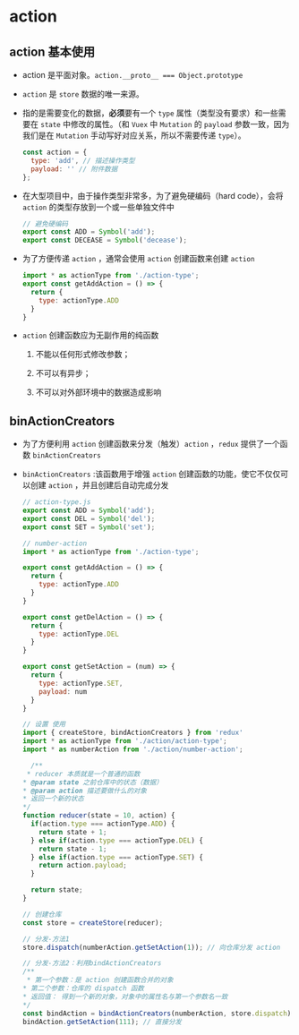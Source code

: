 # action

## action 基本使用

*   action 是平面对象。`action.__proto__ === Object.prototype`

*   `action` 是 `store` 数据的唯一来源。

*   指的是需要变化的数据，**必须**要有一个 `type` 属性（类型没有要求）和一些需要在 `state` 中修改的属性。（和 `Vuex` 中 `Mutation` 的 `payload` 参数一致，因为我们是在 `Mutation` 手动写好对应关系，所以不需要传递 `type`）。

    ```javascript
    const action = {
      type: 'add', // 描述操作类型
      payload: '' // 附件数据
    };
    ```

*   在大型项目中，由于操作类型非常多，为了避免硬编码（hard code），会将 `action` 的类型存放到一个或一些单独文件中

    ```javascript
    // 避免硬编码
    export const ADD = Symbol('add');
    export const DECEASE = Symbol('decease');
    ```

*   为了方便传递 `action` ，通常会使用 `action` 创建函数来创建 `action`

    ```javascript
    import * as actionType from './action-type';
    export const getAddAction = () => {
      return {
        type: actionType.ADD
      }
    }
    ```

*   `action` 创建函数应为无副作用的纯函数

    1.  不能以任何形式修改参数；

    2.  不可以有异步；

    3.  不可以对外部环境中的数据造成影响

## binActionCreators

*   为了方便利用 `action` 创建函数来分发（触发）`action` ，`redux` 提供了一个函数 `binActionCreators`

*   `binActionCreators` :该函数用于增强 `action` 创建函数的功能，使它不仅仅可以创建 `action` ，并且创建后自动完成分发

    ```javascript
    // action-type.js
    export const ADD = Symbol('add');
    export const DEL = Symbol('del');
    export const SET = Symbol('set');
    ```

    ```javascript
    // number-action
    import * as actionType from './action-type';

    export const getAddAction = () => {
      return {
        type: actionType.ADD
      }
    }

    export const getDelAction = () => {
      return {
        type: actionType.DEL
      }
    }

    export const getSetAction = (num) => {
      return {
        type: actionType.SET,
        payload: num
      }
    }
    ```

    ```javascript
    // 设置 使用
    import { createStore, bindActionCreators } from 'redux'
    import * as actionType from './action/action-type';
    import * as numberAction from './action/number-action';

      /**
     * reducer 本质就是一个普通的函数
    * @param state 之前仓库中的状态（数据）
    * @param action 描述要做什么的对象
    * 返回一个新的状态
    */
    function reducer(state = 10, action) {
      if(action.type === actionType.ADD) {
        return state + 1;
      } else if(action.type === actionType.DEL) {
        return state - 1;
      } else if(action.type === actionType.SET) {
        return action.payload;
      }

      return state;
    }

    // 创建仓库
    const store = createStore(reducer);

    // 分发-方法1
    store.dispatch(numberAction.getSetAction(1)); // 向仓库分发 action

    // 分发-方法2：利用bindActionCreators
    /**
     * 第一个参数：是 action 创建函数合并的对象
    * 第二个参数：仓库的 dispatch 函数
    * 返回值： 得到一个新的对象，对象中的属性名与第一个参数名一致
    */
    const bindAction = bindActionCreators(numberAction, store.dispatch);
    bindAction.getSetAction(111); // 直接分发
    ```
